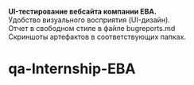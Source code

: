 __UI-тестирование вебсайта компании ЕВА.__  
Удобство визуального восприятия (UI-дизайн).  
Отчет в свободном стиле в файле bugreports.md  
Скриншоты артефактов в соответствующих папках.

# qa-Internship-EBA
